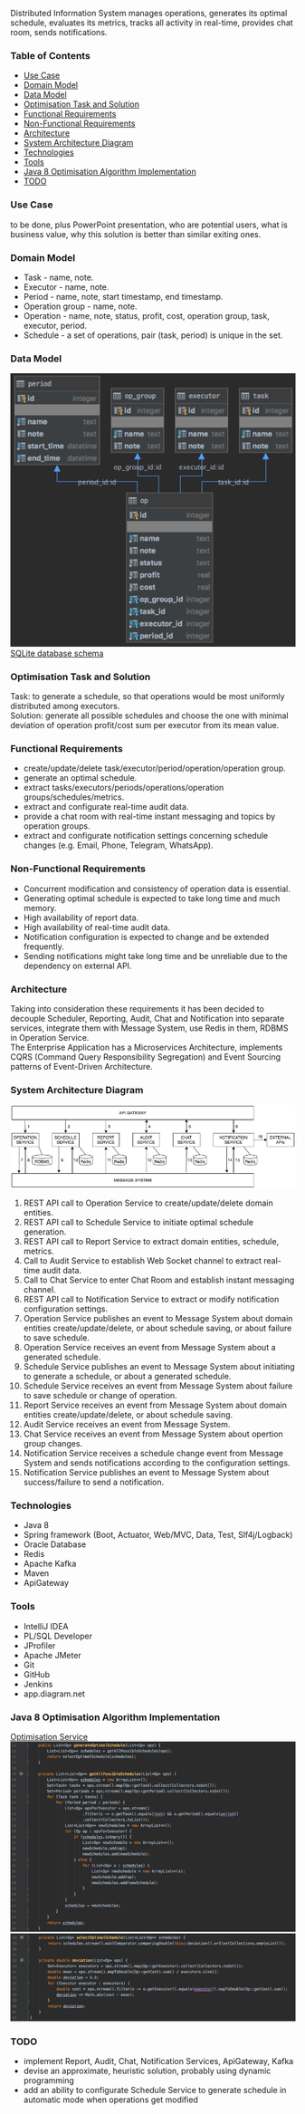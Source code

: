 Distributed Information System manages operations, generates its optimal schedule, evaluates its metrics, tracks all activity in real-time, provides chat room, sends notifications.

### Table of Contents  
- [Use Case](#use-case)  
- [Domain Model](#domain-model)  
- [Data Model](#data-model)  
- [Optimisation Task and Solution](#optimisation-task-and-solution)  
- [Functional Requirements](#functional-requirements) 
- [Non-Functional Requirements](#non-functional-requirements) 
- [Architecture](#architecture) 
- [System Architecture Diagram](#system-architecture-diagram) 
- [Technologies](#technologies) 
- [Tools](#tools) 
- [Java 8 Optimisation Algorithm Implementation](#java-8-optimisation-algorithm-implementation) 
- [TODO](#todo) 

### Use Case  
to be done, plus PowerPoint presentation, who are potential users, what is business value, why this solution is better than similar exiting ones.  

### Domain Model  
* Task - name, note.  
* Executor - name, note.  
* Period - name, note, start timestamp, end timestamp.  
* Operation group - name, note.  
* Operation - name, note, status, profit, cost, operation group, task, executor, period.  
* Schedule - a set of operations, pair (task, period) is unique in the set.  

### Data Model  
![Data Model Diagram](operation-service/src/main/resources/operation-manager-data-model.png)  
[SQLite database schema](operation-service/src/main/resources/operation-manager-sqlite-schema.sql) 

### Optimisation Task and Solution  
Task: to generate a schedule, so that operations would be most uniformly distributed among executors.  
Solution: generate all possible schedules and choose the one with minimal deviation of operation profit/cost sum per executor from its mean value. 

### Functional Requirements  
* create/update/delete task/executor/period/operation/operation group.  
* generate an optimal schedule.  
* extract tasks/executors/periods/operations/operation groups/schedules/metrics.  
* extract and configurate real-time audit data.  
* provide a chat room with real-time instant messaging and topics by operation groups.   
* extract and configurate notification settings concerning schedule changes (e.g. Email, Phone, Telegram, WhatsApp).  

### Non-Functional Requirements   
* Concurrent modification and consistency of operation data is essential.  
* Generating optimal schedule is expected to take long time and much memory.  
* High availability of report data. 
* High availability of real-time audit data. 
* Notification configuration is expected to change and be extended frequently.  
* Sending notifications might take long time and be unreliable due to the dependency on external API.  

### Architecture  
Taking into consideration these requirements it has been decided to decouple Scheduler, Reporting, Audit, Chat and Notification into separate services, integrate them with Message System, use Redis in them, RDBMS in Operation Service.  
The Enterprise Application has a Microservices Architecture, implements CQRS (Command Query Responsibility Segregation) and Event Sourcing patterns of Event-Driven Architecture.  

### System Architecture Diagram  
![operation-scheduler-architecture](operation-manager-architecture.png)  
1. REST API call to Operation Service to create/update/delete domain entities. 
2. REST API call to Schedule Service to initiate optimal schedule generation.  
3. REST API call to Report Service to extract domain entities, schedule, metrics.  
4. Call to Audit Service to establish Web Socket channel to extract real-time audit data.  
5. Call to Chat Service to enter Chat Room and establish instant messaging channel.  
6. REST API call to Notification Service to extract or modify notification configuration settings.  
7. Operation Service publishes an event to Message System about domain entities create/update/delete, or about schedule saving, or about failure to save schedule.    
8. Operation Service receives an event from Message System about a generated schedule.  
9. Schedule Service publishes an event to Message System about initiating to generate a schedule, or about a generated schedule.  
10. Schedule Service receives an event from Message System about failure to save schedule or change of operation.   
11. Report Service receives an event from Message System about domain entities create/update/delete, or about schedule saving.  
12. Audit Service receives an event from Message System.  
13. Chat Service receives an event from Message System about opertion group changes.  
14. Notification Service receives a schedule change event from Message System and sends notifications according to the configuration settings.  
15. Notification Service publishes an event to Message System about success/failure to send a notification.  

### Technologies 
* Java 8 
* Spring framework (Boot, Actuator, Web/MVC, Data, Test, Slf4j/Logback)
* Oracle Database 
* Redis 
* Apache Kafka 
* Maven 
* ApiGateway 

### Tools 
* IntelliJ IDEA  
* PL/SQL Developer 
* JProfiler 
* Apache JMeter   
* Git 
* GitHub 
* Jenkins 
* app.diagram.net

### Java 8 Optimisation Algorithm Implementation 
[Optimisation Service](schedule-service/src/main/java/com/sergeykotov/operationmanager/scheduleservice/service/OptimisationService.java)  
![operation-manager-screenshot1](schedule-service/src/main/resources/operation-manager-screenshot1.png) 
![operation-manager-screenshot2](schedule-service/src/main/resources/operation-manager-screenshot2.png) 

### TODO 
* implement Report, Audit, Chat, Notification Services, ApiGateway, Kafka  
* devise an approximate, heuristic solution, probably using dynamic programming  
* add an ability to configurate Schedule Service to generate schedule in automatic mode when operations get modified